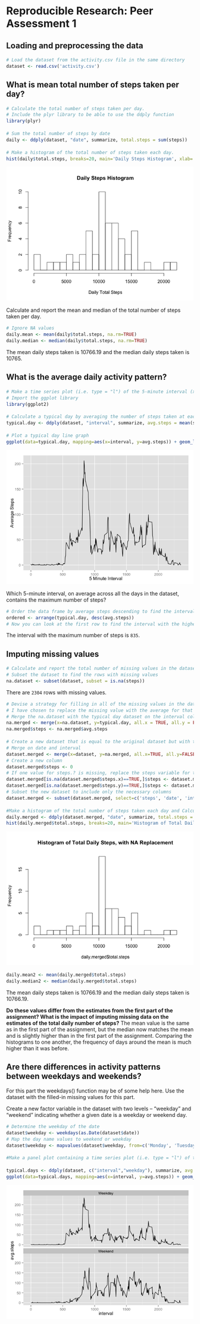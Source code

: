 # Reproducible Research: Peer Assessment 1


## Loading and preprocessing the data

```r
# Load the dataset from the activity.csv file in the same directory
dataset <- read.csv('activity.csv')
```

## What is mean total number of steps taken per day?


```r
# Calculate the total number of steps taken per day.
# Include the plyr library to be able to use the ddply function
library(plyr)

# Sum the total number of steps by date
daily <- ddply(dataset, "date", summarize, total.steps = sum(steps))

# Make a histogram of the total number of steps taken each day.
hist(daily$total.steps, breaks=20, main='Daily Steps Histogram', xlab='Daily Total Steps')
```

![](PA1_template_files/figure-html/unnamed-chunk-2-1.png) 

Calculate and report the mean and median of the total number of steps taken per day.

```r
# Ignore NA values
daily.mean <- mean(daily$total.steps, na.rm=TRUE)
daily.median <- median(daily$total.steps, na.rm=TRUE)
```
The mean daily steps taken is 10766.19 and the median daily steps taken is 10765.

## What is the average daily activity pattern?

```r
# Make a time series plot (i.e. type = "l") of the 5-minute interval (x-axis) and the average number of steps taken, averaged across all days (y-axis)
# Import the ggplot library
library(ggplot2)

# Calculate a typical day by averaging the number of steps taken at each interval
typical.day <- ddply(dataset, "interval", summarize, avg.steps = mean(steps, na.rm=TRUE))

# Plot a typical day line graph
ggplot(data=typical.day, mapping=aes(x=interval, y=avg.steps)) + geom_line() + labs(x='5 Minute Interval', y='Average Steps')
```

![](PA1_template_files/figure-html/unnamed-chunk-4-1.png) 

Which 5-minute interval, on average across all the days in the dataset, contains the maximum number of steps?

```r
# Order the data frame by average steps descending to find the interval with the most steps
ordered <- arrange(typical.day, desc(avg.steps))
# Now you can look at the first row to find the interval with the highest average number of steps
```
The interval with the maximum number of steps is ``835``.

## Imputing missing values

```r
# Calculate and report the total number of missing values in the dataset (i.e. the total number of rows with NAs)
# Subset the dataset to find the rows with missing values
na.dataset <- subset(dataset, subset = is.na(steps))
```
There are ``2304`` rows with missing values.


```r
# Devise a strategy for filling in all of the missing values in the dataset. The strategy does not need to be sophisticated. For example, you could use the mean/median for that day, or the mean for that 5-minute interval, etc.
# I have chosen to replace the missing value with the average for that 5-minute interval.
# Merge the na.dataset with the typical day dataset on the interval column
na.merged <- merge(x=na.dataset, y=typical.day, all.x = TRUE, all.y = FALSE, by = 'interval')
na.merged$steps <- na.merged$avg.steps

# Create a new dataset that is equal to the original dataset but with the missing data filled in.
# Merge on date and interval
dataset.merged <- merge(x=dataset, y=na.merged, all.x=TRUE, all.y=FALSE, by=c('date','interval'))
# Create a new column
dataset.merged$steps <- 0
# If one value for steps.? is missing, replace the steps variable for the one that is set
dataset.merged[is.na(dataset.merged$steps.x)==TRUE,]$steps <- dataset.merged[is.na(dataset.merged$steps.x)==TRUE,]$steps.y
dataset.merged[is.na(dataset.merged$steps.y)==TRUE,]$steps <- dataset.merged[is.na(dataset.merged$steps.y)==TRUE,]$steps.x
# Subset the new dataset to include only the necessary columns
dataset.merged <- subset(dataset.merged, select=c('steps', 'date', 'interval'))

#Make a histogram of the total number of steps taken each day and Calculate and report the mean and median total number of steps taken per day.
daily.merged <- ddply(dataset.merged, "date", summarize, total.steps = sum(steps))
hist(daily.merged$total.steps, breaks=20, main='Histogram of Total Daily Steps, with NA Replacement')
```

![](PA1_template_files/figure-html/unnamed-chunk-7-1.png) 

```r
daily.mean2 <- mean(daily.merged$total.steps)
daily.median2 <- median(daily.merged$total.steps)
```
The mean daily steps taken is 10766.19 and the median daily steps taken is 10766.19.

**Do these values differ from the estimates from the first part of the assignment? What is the impact of imputing missing data on the estimates of the total daily number of steps?**
The mean value is the same as in the first part of the assignment, but the median now matches the mean and is slightly higher than in the first part of the assignment.  Comparing the histograms to one another, the frequency of days around the mean is much higher than it was before.

## Are there differences in activity patterns between weekdays and weekends?
For this part the weekdays() function may be of some help here. Use the dataset with the filled-in missing values for this part.

Create a new factor variable in the dataset with two levels – “weekday” and “weekend” indicating whether a given date is a weekday or weekend day.

```r
# Determine the weekday of the date
dataset$weekday <- weekdays(as.Date(dataset$date))
# Map the day name values to weekend or weekday
dataset$weekday <- mapvalues(dataset$weekday, from=c('Monday', 'Tuesday', 'Wednesday', 'Thursday', 'Friday', 'Saturday', 'Sunday'), to=c('Weekday', 'Weekday', 'Weekday', 'Weekday', 'Weekday', 'Weekend', 'Weekend'))

#Make a panel plot containing a time series plot (i.e. type = "l") of the 5-minute interval (x-axis) and the average number of steps taken, averaged across all weekday days or weekend days (y-axis).

typical.days <- ddply(dataset, c("interval","weekday"), summarize, avg.steps = mean(steps, na.rm=TRUE))
ggplot(data=typical.days, mapping=aes(x=interval, y=avg.steps)) + geom_line() + facet_wrap(~weekday, ncol=1, nrow=2)
```

![](PA1_template_files/figure-html/unnamed-chunk-8-1.png) 
